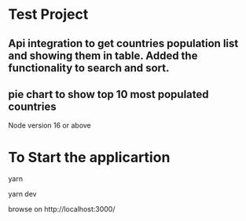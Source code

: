 # Test Project

## Api integration to get countries population list and showing them in table. Added the functionality to search and sort.

## pie chart to show top 10 most populated countries

Node version 16 or above

# To Start the applicartion

yarn

yarn dev

browse on http://localhost:3000/